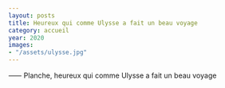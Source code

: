 ```yaml
---
layout: posts
title: Heureux qui comme Ulysse a fait un beau voyage
category: accueil
year: 2020
images: 
- "/assets/ulysse.jpg"
---
```


⸺ Planche, heureux qui comme Ulysse a fait un beau voyage